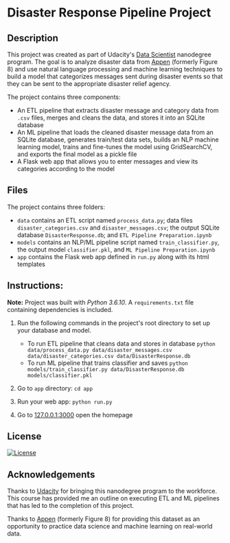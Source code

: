 # Disaster Response Pipeline Project

## Description

This project was created as part of Udacity's [Data Scientist](https://www.udacity.com/school/data-science) nanodegree program. The goal is to analyze disaster data from [Appen](https://www.figure-eight.com) (formerly Figure 8) and use natural language processing and machine learning techniques to build a model that categorizes messages sent during disaster events so that they can be sent to the appropriate disaster relief agency.

The project contains three components:
- An ETL pipeline that extracts disaster message and category data from `.csv` files, merges and cleans the data, and stores it into an SQLite database
- An ML pipeline that loads the cleaned disaster message data from an SQLite database, generates train/test data sets, builds an NLP machine learning model, trains and fine-tunes the model using GridSearchCV, and exports the final model as a pickle file
- A Flask web app that allows you to enter messages and view its categories according to the model

## Files
The project contains three folders:
- `data` contains an ETL script named `process_data.py`; data files `disaster_categories.csv` and `disaster_messages.csv`; the output SQLite database `DisasterResponse.db`; and `ETL Pipeline Preparation.ipynb`
- `models` contains an NLP/ML pipeline script named `train_classifier.py`, the output model `classifier.pkl`, and `ML Pipeline Preparation.ipynb`
- `app` contains the Flask web app defined in `run.py` along with its html templates

## Instructions:
**Note:** Project was built with *Python 3.6.10*. A `requirements.txt` file containing dependencies is included.

1. Run the following commands in the project's root directory to set up your database and model.

    - To run ETL pipeline that cleans data and stores in database
        `python data/process_data.py data/disaster_messages.csv data/disaster_categories.csv data/DisasterResponse.db`
    - To run ML pipeline that trains classifier and saves
        `python models/train_classifier.py data/DisasterResponse.db models/classifier.pkl`

2. Go to `app` directory: `cd app`

3. Run your web app: `python run.py`

4. Go to [127.0.0.1:3000](http://127.0.0.1:3000/) open the homepage

## License
[![License](https://img.shields.io/badge/License-Apache_2.0-blue.svg)](https://opensource.org/licenses/Apache-2.0)

## Acknowledgements
Thanks to [Udacity](https://www.udacity.com/) for bringing this nanodegree program to the workforce. This course has provided me an outline on executing ETL and ML pipelines that has led to the completion of this project. 

Thanks to [Appen](https://www.figure-eight.com) (formerly Figure 8) for providing this dataset as an opportunity to practice data science and machine learning on real-world data.

